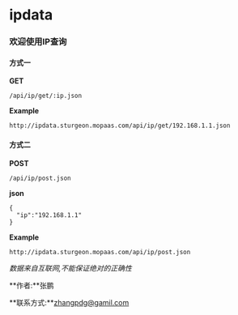 ipdata
======

### 欢迎使用IP查询

#### 方式一

**GET**

```
/api/ip/get/:ip.json
```
**Example**

```
http://ipdata.sturgeon.mopaas.com/api/ip/get/192.168.1.1.json
```


#### 方式二

**POST**

```
/api/ip/post.json
```

**json**

```
{
  "ip":"192.168.1.1"
}
```

**Example**

```
http://ipdata.sturgeon.mopaas.com/api/ip/post.json
```

_数据来自互联网,不能保证绝对的正确性_

**作者:**张鹏

**联系方式:**zhangpdg@gamil.com


